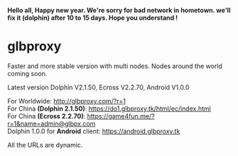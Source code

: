 <b stype='red'>Hello all, Happy new year. We're sorry for bad network in hometown. we'll fix it (dolphin) after 10 to 15 days. Hope you understand ! </b>
# glbproxy
Faster and more stable version with multi nodes. Nodes around the world coming soon.

Latest version Dolphin V2.1.50, Ecross V2.2.70, Android V1.0.0

For Worldwide: http://glbproxy.com/?r=1 <br>
For China <b>(Dolphin 2.1.50)</b>: https://do1.glbproxy.tk/html/ec/index.html<br>
For China <b>(Ecross 2.2.70)</b>: https://game4fun.me/?r=1&name=admin@glbpx.com<br>
Dolphin 1.0.0 for <b>Android</b> client: https://android.glbproxy.tk

All the URLs are dynamic.
